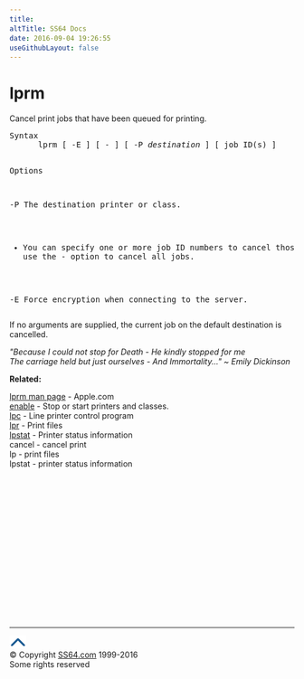 ```yaml
---
title:
altTitle: SS64 Docs
date: 2016-09-04 19:26:55
useGithubLayout: false
---
```

<!-- #BeginLibraryItem "/Library/head_osx.lbi" --><!-- #EndLibraryItem --><h1>lprm</h1> 
<p>Cancel print jobs that have been queued for printing.</p>
<pre>Syntax
      lprm [ -E ] [ - ] [ -P <i>destination</i> ] [ job ID(s) ]

Options
  
  -P   The destination printer or class.

  -    You can specify one or more job ID numbers to cancel
       those jobs, or use the - option to cancel all jobs.
 
  -E   Force encryption when connecting to the server.</pre>
<p> If no arguments are supplied, the current job on the default destination is cancelled.</p>
<p class="quote"><i>"Because I could not stop for Death - He kindly stopped for me<br>
  The carriage held but just ourselves - And Immortality..." ~ Emily Dickinson</i></p>
<p><b>Related:</b></p>
<p><a href="https://developer.apple.com/legacy/library/documentation/Darwin/Reference/ManPages/man1/lprm.1.html">lprm man page</a> - Apple.com<br>
<a href="enable.html">enable</a> - Stop or start printers and classes. <br>
<a href="lpc.html">lpc</a> - Line printer control program<br>
<a href="lpr.html">lpr</a> - Print files<br>
<a href="lpstat.html">lpstat</a> - Printer status information <br>
cancel - cancel print<br>
lp - print files<br>
lpstat - printer status information </p><!-- #BeginLibraryItem "/Library/foot_osx.lbi" --><p><script async="" src="//pagead2.googlesyndication.com/pagead/js/adsbygoogle.js"></script>
<!-- OSX300 -->
<ins class="adsbygoogle" style="display:inline-block;width:300px;height:250px" data-ad-client="ca-pub-6140977852749469" data-ad-slot="1823340303"></ins>
<script>
(adsbygoogle = window.adsbygoogle || []).push({});
</script></p>
<hr>
<div id="bl" class="footer"><a href="#"><img src="../images/top.png" width="30" height="22" alt="Back to the Top"></a></div>
<div id="br" class="footer, tagline">© Copyright <a href="http://ss64.com/">SS64.com</a> 1999-2016<br>
Some rights reserved</div><!-- #EndLibraryItem -->
